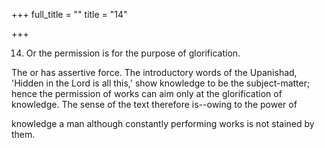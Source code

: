 +++
full_title = ""
title = "14"

+++


14. Or the permission is for the purpose of glorification.

The or has assertive force. The introductory words of the Upanishad, 'Hidden in the Lord is all this,' show knowledge to be the subject-matter; hence the permission of works can aim only at the glorification of knowledge. The sense of the text therefore is--owing to the power of

knowledge a man although constantly performing works is not stained by them.

